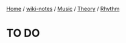 [Home](https://mengxianbin.github.io) /
[wiki-notes](https://mengxianbin.github.io/wiki-notes/site) /
[Music](https://mengxianbin.github.io/wiki-notes/site/Music) /
[Theory](https://mengxianbin.github.io/wiki-notes/site/Music/Theory) /
[Rhythm](https://mengxianbin.github.io/wiki-notes/site/Music/Theory/Rhythm)

# TO DO
